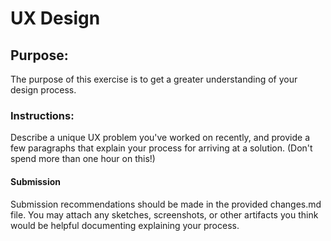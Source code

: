 UX Design
=================

## Purpose:

The purpose of this exercise is to get a greater understanding of your design process.

### Instructions:

Describe a unique UX problem you've worked on recently, and provide a few paragraphs that explain your process for arriving at a solution. (Don't spend more than one hour on this!)

#### Submission

Submission recommendations should be made in the provided changes.md file. You may attach any sketches, screenshots, or other artifacts you think would be helpful documenting explaining your process.
